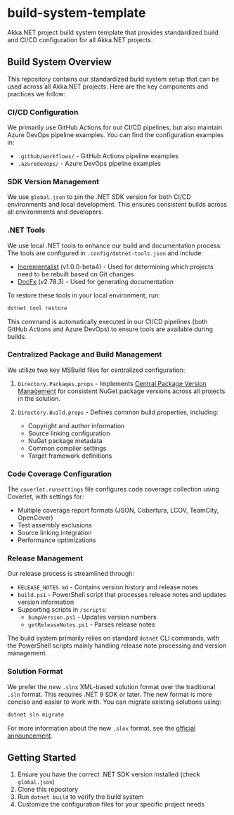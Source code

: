 # build-system-template
Akka.NET project build system template that provides standardized build and CI/CD configuration for all Akka.NET projects.

## Build System Overview
This repository contains our standardized build system setup that can be used across all Akka.NET projects. Here are the key components and practices we follow:

### CI/CD Configuration
We primarily use GitHub Actions for our CI/CD pipelines, but also maintain Azure DevOps pipeline examples. You can find the configuration examples in:
- `.github/workflows/` - GitHub Actions pipeline examples
- `.azuredevops/` - Azure DevOps pipeline examples

### SDK Version Management
We use `global.json` to pin the .NET SDK version for both CI/CD environments and local development. This ensures consistent builds across all environments and developers.

### .NET Tools
We use local .NET tools to enhance our build and documentation process. The tools are configured in `.config/dotnet-tools.json` and include:

- [Incrementalist](https://github.com/petabridge/Incrementalist) (v1.0.0-beta4) - Used for determining which projects need to be rebuilt based on Git changes
- [DocFx](https://dotnet.github.io/docfx/) (v2.78.3) - Used for generating documentation

To restore these tools in your local environment, run:
```powershell
dotnet tool restore
```

This command is automatically executed in our CI/CD pipelines (both GitHub Actions and Azure DevOps) to ensure tools are available during builds.

### Centralized Package and Build Management
We utilize two key MSBuild files for centralized configuration:

1. `Directory.Packages.props` - Implements [Central Package Version Management](https://learn.microsoft.com/nuget/consume-packages/Central-Package-Management) for consistent NuGet package versions across all projects in the solution.

2. `Directory.Build.props` - Defines common build properties, including:
   - Copyright and author information
   - Source linking configuration
   - NuGet package metadata
   - Common compiler settings
   - Target framework definitions

### Code Coverage Configuration
The `coverlet.runsettings` file configures code coverage collection using Coverlet, with settings for:
- Multiple coverage report formats (JSON, Cobertura, LCOV, TeamCity, OpenCover)
- Test assembly exclusions
- Source linking integration
- Performance optimizations

### Release Management
Our release process is streamlined through:
- `RELEASE_NOTES.md` - Contains version history and release notes
- `build.ps1` - PowerShell script that processes release notes and updates version information
- Supporting scripts in `/scripts`:
  - `bumpVersion.ps1` - Updates version numbers
  - `getReleaseNotes.ps1` - Parses release notes

The build system primarily relies on standard `dotnet` CLI commands, with the PowerShell scripts mainly handling release note processing and version management.

### Solution Format
We prefer the new `.slnx` XML-based solution format over the traditional `.sln` format. This requires .NET 9 SDK or later. The new format is more concise and easier to work with. You can migrate existing solutions using:

```powershell
dotnet sln migrate
```

For more information about the new `.slnx` format, see the [official announcement](https://devblogs.microsoft.com/dotnet/introducing-slnx-support-dotnet-cli/).

## Getting Started
1. Ensure you have the correct .NET SDK version installed (check `global.json`)
2. Clone this repository
3. Run `dotnet build` to verify the build system
4. Customize the configuration files for your specific project needs
